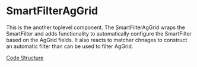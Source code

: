 # SmartFilterAgGrid
This is the another toplevel component. The SmartFilterAgGrid wraps the SmartFilter and adds functionality to automatically configure the SmartFilter based on the AgGrid fields. It also reacts to matcher chnages to construct an automatic filter than can be used to filter AgGrid.

[Code Structure](docs/Structure.md)